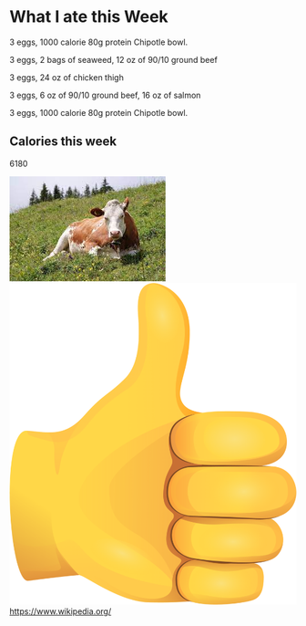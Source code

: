 <DOCTYPE HTML>
<body>
<h1>What I ate this Week </h1>
<div class="Monday".
<p> 3 eggs, 1000 calorie 80g protein Chipotle bowl. </p> </div>
<div class="Tuesday".
<p> 3 eggs, 2 bags of seaweed, 12 oz of 90/10 ground beef </p> </div>
<div class="Wednesday".
<p> 3 eggs, 24 oz of chicken thigh </p> </div>
<div class="Thursday".
<p> 3 eggs, 6 oz of 90/10 ground beef, 16 oz of salmon </p> </div>
<div class="Friday".
<p> 3 eggs, 1000 calorie 80g protein Chipotle bowl. </p> </div>
<h2> Calories this week </h2>
<p> 6180 </p>
<img src="cow.jpg">
<img src="thumb.jpg">
<a href="url"> https://www.wikipedia.org/ </a>






</body>
